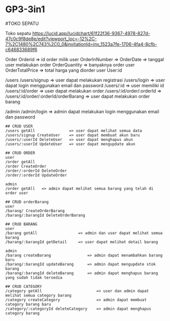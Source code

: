 # GP3-3in1

#TOKO SEPATU

Toko sepatu 
https://lucid.app/lucidchart/61f22f36-9367-4978-827d-47c0c9f8de8e/edit?viewport_loc=-12%2C-7%2C1480%2C743%2C0_0&invitationId=inv_1523a7fe-1706-4fa4-8cfb-c646833689f6

Order 
    Orderid         => id order milik user
    OrderInNumber   =>
    OrderDate       => tanggal user melakukan order
    OrderQuantity   => banyaknya order user
    OrderTotalPrice => total harga yang diorder user
    User:id

/users
/users/signup            => user dapat melakukan registrasi
/users/login             => user dapat login menggunakan email dan password
/users/:id               => user memiliki id
/users/:id/order         => user dapat melakukan order
/users/:id/order/:orderId => 
/users/:id/order/:orderId/orderBarang => user dapat melakukan order barang

/admin
/admin/login    => admin dapat melakukan login menggunakan email dan password

    ## CRUD USER
    /users getAll               => user dapat melihat semua data
    /users/signup CreateUser    => user dapat membuat akun baru
    /users/:userId DeleteUser   => user dapat menghapus akun
    /users/:userId UpdateUser   => user dapat mengupdate akun

    ## CRUD ORDER
    user
    /order getAll
    /order CreateOrder
    /order/:orderId DeleteOrder
    /order/:orderId UpdateOrder

    admin
    /order getAll   => admin dapat melihat semua barang yang telah di order user

    ## CRUD orderBarang
    user
    /barang/ CreateOrderBarang
    /barang/:barangId DeleteOrderBarang

    ## CRUD BARANG
    user
    /barang getAll                  => admin dan user dapat melihat semua barang
    /barang/:barangId getDetail     => user dapat melihat detail barang

    admin
    /barang createBarang                => admin dapat menambahkan barang baru
    /barang/:barangId updateBarang      => admin dapat mengupdate stok barang
    /barang/:barangId deleteBarang      => admin dapat menghapus barang yang sudah tidak tersedia

    ## CRUD CATEGORY
    /category getAll                        => user dan admin dapat melihat semua category barang
    /category createCategory                => admin dapat membuat category barang baru
    /category/:categoryId deleteCategory    => admin dapat menghapus category barang




 
